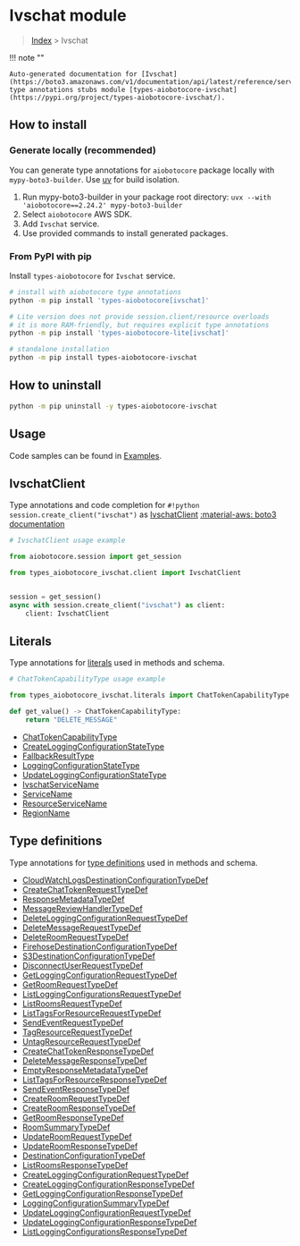 # Ivschat module

> [Index](../README.md) > Ivschat


!!! note ""

    Auto-generated documentation for [Ivschat](https://boto3.amazonaws.com/v1/documentation/api/latest/reference/services/ivschat.html#ivschat)
    type annotations stubs module [types-aiobotocore-ivschat](https://pypi.org/project/types-aiobotocore-ivschat/).

## How to install

### Generate locally (recommended)

You can generate type annotations for `aiobotocore` package locally with `mypy-boto3-builder`.
Use [uv](https://docs.astral.sh/uv/getting-started/installation/) for build isolation.

1. Run mypy-boto3-builder in your package root directory: `uvx --with 'aiobotocore==2.24.2' mypy-boto3-builder`
1. Select `aiobotocore` AWS SDK.
1. Add `Ivschat` service.
1. Use provided commands to install generated packages.



### From PyPI with pip

Install `types-aiobotocore` for `Ivschat` service.

```bash
# install with aiobotocore type annotations
python -m pip install 'types-aiobotocore[ivschat]'

# Lite version does not provide session.client/resource overloads
# it is more RAM-friendly, but requires explicit type annotations
python -m pip install 'types-aiobotocore-lite[ivschat]'

# standalone installation
python -m pip install types-aiobotocore-ivschat
```



## How to uninstall

```bash
python -m pip uninstall -y types-aiobotocore-ivschat
```

## Usage

Code samples can be found in [Examples](./usage.md).

## IvschatClient

Type annotations and code completion for  `#!python session.create_client("ivschat")` as [IvschatClient](./client.md)
[:material-aws: boto3 documentation](https://boto3.amazonaws.com/v1/documentation/api/latest/reference/services/ivschat.html#Ivschat.Client)

```python
# IvschatClient usage example

from aiobotocore.session import get_session

from types_aiobotocore_ivschat.client import IvschatClient


session = get_session()
async with session.create_client("ivschat") as client:
    client: IvschatClient
```








## Literals

Type annotations for [literals](./literals.md) used in methods and schema.

```python
# ChatTokenCapabilityType usage example

from types_aiobotocore_ivschat.literals import ChatTokenCapabilityType

def get_value() -> ChatTokenCapabilityType:
    return "DELETE_MESSAGE"
```

- [ChatTokenCapabilityType](./literals.md#chattokencapabilitytype)
- [CreateLoggingConfigurationStateType](./literals.md#createloggingconfigurationstatetype)
- [FallbackResultType](./literals.md#fallbackresulttype)
- [LoggingConfigurationStateType](./literals.md#loggingconfigurationstatetype)
- [UpdateLoggingConfigurationStateType](./literals.md#updateloggingconfigurationstatetype)
- [IvschatServiceName](./literals.md#ivschatservicename)
- [ServiceName](./literals.md#servicename)
- [ResourceServiceName](./literals.md#resourceservicename)
- [RegionName](./literals.md#regionname)




## Type definitions

Type annotations for [type definitions](./type_defs.md) used in methods and schema.

- [CloudWatchLogsDestinationConfigurationTypeDef](./type_defs.md#cloudwatchlogsdestinationconfigurationtypedef)
- [CreateChatTokenRequestTypeDef](./type_defs.md#createchattokenrequesttypedef)
- [ResponseMetadataTypeDef](./type_defs.md#responsemetadatatypedef)
- [MessageReviewHandlerTypeDef](./type_defs.md#messagereviewhandlertypedef)
- [DeleteLoggingConfigurationRequestTypeDef](./type_defs.md#deleteloggingconfigurationrequesttypedef)
- [DeleteMessageRequestTypeDef](./type_defs.md#deletemessagerequesttypedef)
- [DeleteRoomRequestTypeDef](./type_defs.md#deleteroomrequesttypedef)
- [FirehoseDestinationConfigurationTypeDef](./type_defs.md#firehosedestinationconfigurationtypedef)
- [S3DestinationConfigurationTypeDef](./type_defs.md#s3destinationconfigurationtypedef)
- [DisconnectUserRequestTypeDef](./type_defs.md#disconnectuserrequesttypedef)
- [GetLoggingConfigurationRequestTypeDef](./type_defs.md#getloggingconfigurationrequesttypedef)
- [GetRoomRequestTypeDef](./type_defs.md#getroomrequesttypedef)
- [ListLoggingConfigurationsRequestTypeDef](./type_defs.md#listloggingconfigurationsrequesttypedef)
- [ListRoomsRequestTypeDef](./type_defs.md#listroomsrequesttypedef)
- [ListTagsForResourceRequestTypeDef](./type_defs.md#listtagsforresourcerequesttypedef)
- [SendEventRequestTypeDef](./type_defs.md#sendeventrequesttypedef)
- [TagResourceRequestTypeDef](./type_defs.md#tagresourcerequesttypedef)
- [UntagResourceRequestTypeDef](./type_defs.md#untagresourcerequesttypedef)
- [CreateChatTokenResponseTypeDef](./type_defs.md#createchattokenresponsetypedef)
- [DeleteMessageResponseTypeDef](./type_defs.md#deletemessageresponsetypedef)
- [EmptyResponseMetadataTypeDef](./type_defs.md#emptyresponsemetadatatypedef)
- [ListTagsForResourceResponseTypeDef](./type_defs.md#listtagsforresourceresponsetypedef)
- [SendEventResponseTypeDef](./type_defs.md#sendeventresponsetypedef)
- [CreateRoomRequestTypeDef](./type_defs.md#createroomrequesttypedef)
- [CreateRoomResponseTypeDef](./type_defs.md#createroomresponsetypedef)
- [GetRoomResponseTypeDef](./type_defs.md#getroomresponsetypedef)
- [RoomSummaryTypeDef](./type_defs.md#roomsummarytypedef)
- [UpdateRoomRequestTypeDef](./type_defs.md#updateroomrequesttypedef)
- [UpdateRoomResponseTypeDef](./type_defs.md#updateroomresponsetypedef)
- [DestinationConfigurationTypeDef](./type_defs.md#destinationconfigurationtypedef)
- [ListRoomsResponseTypeDef](./type_defs.md#listroomsresponsetypedef)
- [CreateLoggingConfigurationRequestTypeDef](./type_defs.md#createloggingconfigurationrequesttypedef)
- [CreateLoggingConfigurationResponseTypeDef](./type_defs.md#createloggingconfigurationresponsetypedef)
- [GetLoggingConfigurationResponseTypeDef](./type_defs.md#getloggingconfigurationresponsetypedef)
- [LoggingConfigurationSummaryTypeDef](./type_defs.md#loggingconfigurationsummarytypedef)
- [UpdateLoggingConfigurationRequestTypeDef](./type_defs.md#updateloggingconfigurationrequesttypedef)
- [UpdateLoggingConfigurationResponseTypeDef](./type_defs.md#updateloggingconfigurationresponsetypedef)
- [ListLoggingConfigurationsResponseTypeDef](./type_defs.md#listloggingconfigurationsresponsetypedef)

